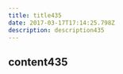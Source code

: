 ```yaml
---
title: title435
date: 2017-03-17T17:14:25.798Z
description: description435
---
```


## content435
  
